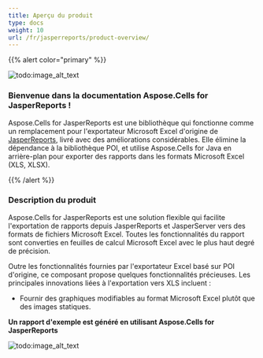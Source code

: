```yaml
---
title: Aperçu du produit
type: docs
weight: 10
url: /fr/jasperreports/product-overview/
---
```


{{% alert color="primary" %}}

![todo:image_alt_text](product-overview_1.png)

### **Bienvenue dans la documentation Aspose.Cells for JasperReports !**

Aspose.Cells for JasperReports est une bibliothèque qui fonctionne comme un remplacement pour l'exportateur Microsoft Excel d'origine de [JasperReports](https://community.jaspersoft.com/project/jasperreports-library), livré avec des améliorations considérables. Elle élimine la dépendance à la bibliothèque POI, et utilise Aspose.Cells for Java en arrière-plan pour exporter des rapports dans les formats Microsoft Excel (XLS, XLSX).

{{% /alert %}}

### **Description du produit**

Aspose.Cells for JasperReports est une solution flexible qui facilite l'exportation de rapports depuis JasperReports et JasperServer vers des formats de fichiers Microsoft Excel. Toutes les fonctionnalités du rapport sont converties en feuilles de calcul Microsoft Excel avec le plus haut degré de précision.

Outre les fonctionnalités fournies par l'exportateur Excel basé sur POI d'origine, ce composant propose quelques fonctionnalités précieuses. Les principales innovations liées à l'exportation vers XLS incluent :

- Fournir des graphiques modifiables au format Microsoft Excel plutôt que des images statiques.

**Un rapport d'exemple est généré en utilisant Aspose.Cells for JasperReports** 

![todo:image_alt_text](product-overview_2.png)
